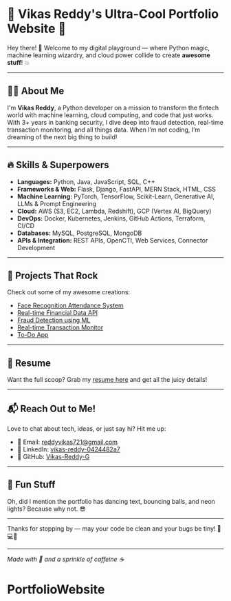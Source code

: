 # 🚀 Vikas Reddy's Ultra-Cool Portfolio Website 🌟

Hey there! 👋 Welcome to my digital playground — where Python magic, machine learning wizardry, and cloud power collide to create **awesome stuff**! 💥

---

## 👨‍💻 About Me

I'm **Vikas Reddy**, a Python developer on a mission to transform the fintech world with machine learning, cloud computing, and code that just works. With 3+ years in banking security, I dive deep into fraud detection, real-time transaction monitoring, and all things data. When I’m not coding, I’m dreaming of the next big thing to build!

---

## 🔥 Skills & Superpowers

- **Languages:** Python, Java, JavaScript, SQL, C++
- **Frameworks & Web:** Flask, Django, FastAPI, MERN Stack, HTML, CSS
- **Machine Learning:** PyTorch, TensorFlow, Scikit-Learn, Generative AI, LLMs & Prompt Engineering
- **Cloud:** AWS (S3, EC2, Lambda, Redshift), GCP (Vertex AI, BigQuery)
- **DevOps:** Docker, Kubernetes, Jenkins, GitHub Actions, Terraform, CI/CD
- **Databases:** MySQL, PostgreSQL, MongoDB
- **APIs & Integration:** REST APIs, OpenCTI, Web Services, Connector Development

---

## 🚀 Projects That Rock

Check out some of my awesome creations:

- [Face Recognition Attendance System](https://github.com/Vikas-Reddy-G/Face-Recognition-Attendance-System.git)
- [Real-time Financial Data API](https://github.com/Vikas-Reddy-G/real-time-financial-api)
- [Fraud Detection using ML](https://github.com/Vikas-Reddy-G/fraud-detection-ml.git)
- [Real-time Transaction Monitor](https://github.com/Vikas-Reddy-G/real-time-transaction-monitor.git)
- [To-Do App](https://github.com/Vikas-Reddy-G/todo-app.git)

---

## 📄 Resume

Want the full scoop? Grab my [resume here](assets/resume.pdf) and get all the juicy details!

---

## 📬 Reach Out to Me!

Love to chat about tech, ideas, or just say hi? Hit me up:

- 📧 Email: [reddyvikas721@gmail.com](mailto:reddyvikas721@gmail.com)
- 💼 LinkedIn: [vikas-reddy-0424482a7](https://linkedin.com/in/vikas-reddy-0424482a7)
- 🐙 GitHub: [Vikas-Reddy-G](https://github.com/Vikas-Reddy-G)

---

## 🎉 Fun Stuff

Oh, did I mention the portfolio has dancing text, bouncing balls, and neon lights? Because why not. 😎

---

Thanks for stopping by — may your code be clean and your bugs be tiny! 🐞💻✨

---

*Made with 💙 and a sprinkle of caffeine ☕*
# PortfolioWebsite
